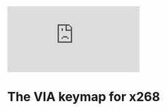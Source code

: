 ![x268 Layout Image](https://geekhack.org/index.php?action=dlattach;topic=96377.0;attach=198826;image)

# The VIA keymap for x268